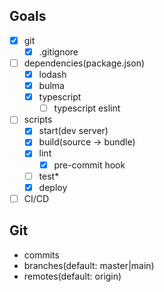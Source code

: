 ## Goals
- [x] git
  - [x] .gitignore
- [ ] dependencies(package.json)
  - [x] lodash
  - [x] bulma
  - [x] typescript
    - [ ] typescript eslint
- [ ] scripts
  - [x] start(dev server)
  - [x] build(source -> bundle)
  - [x] lint
    - [x] pre-commit hook
  - [ ] test*
  - [x] deploy
- [ ] CI/CD

## Git
- commits
- branches(default: master|main)
- remotes(default: origin)
